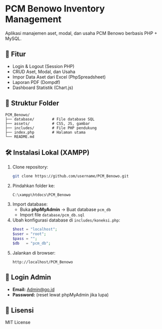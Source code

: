# PCM Benowo Inventory Management

Aplikasi manajemen aset, modal, dan usaha PCM Benowo berbasis PHP + MySQL.

## 📌 Fitur
- Login & Logout (Session PHP)
- CRUD Aset, Modal, dan Usaha
- Impor Data Aset dari Excel (PhpSpreadsheet)
- Laporan PDF (Dompdf)
- Dashboard Statistik (Chart.js)

## 📂 Struktur Folder
```
PCM_Benowo/
├── database/        # File database SQL
├── assets/          # CSS, JS, gambar
├── includes/        # File PHP pendukung
├── index.php        # Halaman utama
└── README.md
```

## 🛠 Instalasi Lokal (XAMPP)
1. Clone repository:
   ```bash
   git clone https://github.com/username/PCM_Benowo.git
   ```
2. Pindahkan folder ke:
   ```
   C:\xampp\htdocs\PCM_Benowo
   ```
3. Import database:
   - Buka **phpMyAdmin** → Buat database `pcm_db`
   - Import file `database/pcm_db.sql`
4. Ubah konfigurasi database di `includes/koneksi.php`:
   ```php
   $host = "localhost";
   $user = "root";
   $pass = "";
   $db   = "pcm_db";
   ```
5. Jalankan di browser:
   ```
   http://localhost/PCM_Benowo
   ```

## 🔑 Login Admin
- **Email:** Admin@go.id
- **Password:** (reset lewat phpMyAdmin jika lupa)

## 📜 Lisensi
MIT License
